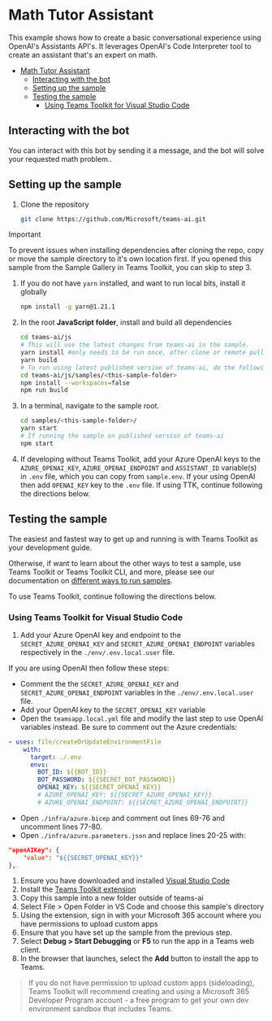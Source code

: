 # Math Tutor Assistant

This example shows how to create a basic conversational experience using OpenAI's Assistants API's. It leverages OpenAI's Code Interpreter tool to create an assistant that's an expert on math.

<!-- @import "[TOC]" {cmd="toc" depthFrom=1 depthTo=6 orderedList=false} -->

<!-- code_chunk_output -->

- [Math Tutor Assistant](#math-tutor-assistant)
  - [Interacting with the bot](#interacting-with-the-bot)
  - [Setting up the sample](#setting-up-the-sample)
  - [Testing the sample](#testing-the-sample)
    - [Using Teams Toolkit for Visual Studio Code](#using-teams-toolkit-for-visual-studio-code)

<!-- /code_chunk_output -->

## Interacting with the bot

You can interact with this bot by sending it a message, and the bot will solve your requested math problem..

## Setting up the sample

1. Clone the repository

    ```bash
    git clone https://github.com/Microsoft/teams-ai.git
    ```

> [!IMPORTANT]
> To prevent issues when installing dependencies after cloning the repo, copy or move the sample directory to it's own location first.
> If you opened this sample from the Sample Gallery in Teams Toolkit, you can skip to step 3.

1. If you do not have `yarn` installed, and want to run local bits, install it globally

    ```bash
    npm install -g yarn@1.21.1
    ```

1. In the root **JavaScript folder**, install and build all dependencies

    ```bash
    cd teams-ai/js
    # This will use the latest changes from teams-ai in the sample.
    yarn install #only needs to be run once, after clone or remote pull
    yarn build
    # To run using latest published version of teams-ai, do the following instead:
    cd teams-ai/js/samples/<this-sample-folder>
    npm install --workspaces=false
    npm run build
    ```

1. In a terminal, navigate to the sample root.

    ```bash
    cd samples/<this-sample-folder>/
    yarn start
    # If running the sample on published version of teams-ai
    npm start
    ```

1. If developing without Teams Toolkit, add your Azure OpenAI keys to the `AZURE_OPENAI_KEY`, `AZURE_OPENAI_ENDPOINT` and `ASSISTANT_ID` variable(s) in `.env` file, which you can copy from `sample.env`. If your using OpenAI then add `OPENAI_KEY` key to the `.env` file. If using TTK, continue following the directions below.

## Testing the sample

The easiest and fastest way to get up and running is with Teams Toolkit as your development guide.

Otherwise, if want to learn about the other ways to test a sample, use Teams Toolkit or Teams Toolkit CLI, and more, please see our documentation on [different ways to run samples](https://github.com/microsoft/teams-ai/tree/main/getting-started/OTHER#different-ways-to-run-the-samples).

To use Teams Toolkit, continue following the directions below.

### Using Teams Toolkit for Visual Studio Code

1. Add your Azure OpenAI key and endpoint to the `SECRET_AZURE_OPENAI_KEY` and `SECRET_AZURE_OPENAI_ENDPOINT` variables respectively in the `./env/.env.local.user` file.

If you are using OpenAI then follow these steps:

-   Comment the the `SECRET_AZURE_OPENAI_KEY` and `SECRET_AZURE_OPENAI_ENDPOINT` variables in the `./env/.env.local.user` file.
-   Add your OpenAI key to the `SECRET_OPENAI_KEY` variable
-   Open the `teamsapp.local.yml` file and modify the last step to use OpenAI variables instead. Be sure to comment out the Azure credentials:

```yml
- uses: file/createOrUpdateEnvironmentFile
    with:
      target: ./.env
      envs:
        BOT_ID: ${{BOT_ID}}
        BOT_PASSWORD: ${{SECRET_BOT_PASSWORD}}
        OPENAI_KEY: ${{SECRET_OPENAI_KEY}}
        # AZURE_OPENAI_KEY: ${{SECRET_AZURE_OPENAI_KEY}}
        # AZURE_OPENAI_ENDPOINT: ${{SECRET_AZURE_OPENAI_ENDPOINT}}
```

-   Open `./infra/azure.bicep` and comment out lines 69-76 and uncomment lines 77-80.
-   Open `./infra/azure.parameters.json` and replace lines 20-25 with:

```json
"openAIKey": {
    "value": "${{SECRET_OPENAI_KEY}}"
},
```

1. Ensure you have downloaded and installed [Visual Studio Code](https://code.visualstudio.com/docs/setup/setup-overview)
2. Install the [Teams Toolkit extension](https://marketplace.visualstudio.com/items?itemName=TeamsDevApp.ms-teams-vscode-extension)
3. Copy this sample into a new folder outside of teams-ai
4. Select File > Open Folder in VS Code and choose this sample's directory
5. Using the extension, sign in with your Microsoft 365 account where you have permissions to upload custom apps
6. Ensure that you have set up the sample from the previous step.
7. Select **Debug > Start Debugging** or **F5** to run the app in a Teams web client.
8. In the browser that launches, select the **Add** button to install the app to Teams.

> If you do not have permission to upload custom apps (sideloading), Teams Toolkit will recommend creating and using a Microsoft 365 Developer Program account - a free program to get your own dev environment sandbox that includes Teams.
